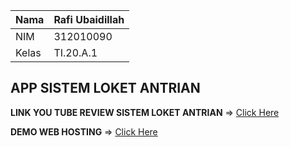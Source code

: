 | Nama      | Rafi Ubaidillah |
| ----------- | ----------- |
| NIM     | 312010090    |
| Kelas   | TI.20.A.1        |

## APP SISTEM LOKET ANTRIAN 

**LINK YOU TUBE REVIEW SISTEM LOKET ANTRIAN**  => [Click Here](https://youtu.be/IhLXbdkxXl0)

**DEMO WEB HOSTING** => [Click Here](http://ubay.epizy.com/)
